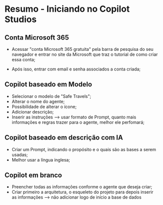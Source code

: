 # Resumo - Iniciando no Copilot Studios 

## Conta Microsoft 365

- Acessar "conta Microsoft 365 gratuita" pela barra de pesquisa do seu navegador e entrar no site da Microsoft que traz o tutorial de como criar essa conta;

- Após isso, entrar com email e senha associados a conta criada;


## Copilot baseado em Modelo

- Selecionar o modelo de "Safe Travels";
- Alterar o nome do agente;
- Possibilidade de alterar o ícone;
- Adicionar descrição;
- Inserir as instruções --> usar formato de Prompt, quanto mais informações e regras trazer para o agente, melhor ele perfomará;


## Copilot baseado em descrição com IA

- Criar um Prompt, indicando o propósito e o quais são as bases a serem usadas;
- Melhor usar a língua inglesa;


## Copilot em branco

- Preencher todas as informações conforme o agente que deseja criar;
- Criar primeiro a arquitetura, o esqueleto do projeto para depois inserir as informações --> não adicionar logo de início a base de dados


